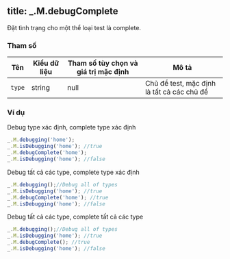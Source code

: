 title: _.M.debugComplete
-----

Đặt tình trạng cho một thể loại test là complete. 

### Tham số
<table class="table table-striped">
    <thead>
    <tr>
        <th>Tên</th>
        <th>Kiểu dữ liệu</th>
        <th>Tham số tùy chọn và giá trị mặc định</th>
        <th>Mô tả</th>
    </tr>
    </thead>
    <tbody>
    <tr>
        <td><code>type</code></td>
        <td>string</td>
        <td>null</td>
        <td>Chủ đề test, mặc định là tất cả các chủ đề</td>
    </tr>
    </tbody>
</table>

### Ví dụ
Debug type xác định, complete type xác định
```js
_.M.debugging('home');
_.M.isDebugging('home'); //true
_.M.debugComplete('home');
_.M.isDebugging('home'); //false
```

Debug tất cả các type, complete type xác định

```js
_.M.debugging();//Debug all of types
_.M.isDebugging('home'); //true
_.M.debugComplete('home'); //true
_.M.isDebugging('home'); //false
```

Debug tất cả các type, complete tất cả các type

```js
_.M.debugging();//Debug all of types
_.M.isDebugging('home'); //true
_.M.debugComplete(); //true
_.M.isDebugging('home'); //false
```


